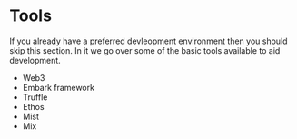 # Tools

If you already have a preferred devleopment environment then you should skip this section. In it we go over some of the basic tools available to aid development.

* Web3
* Embark framework
* Truffle
* Ethos
* Mist
* Mix